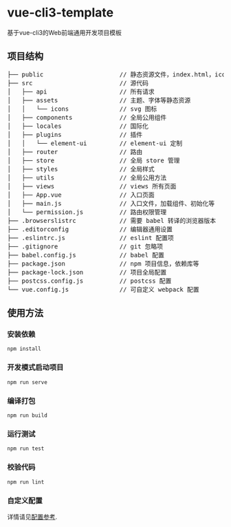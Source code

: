 # vue-cli3-template
基于vue-cli3的Web前端通用开发项目模板

## 项目结构
<pre>
├── public                     // 静态资源文件，index.html，ico 等
├── src                        // 源代码
│   ├── api                    // 所有请求
│   ├── assets                 // 主题、字体等静态资源
│   │   └── icons              // svg 图标
│   ├── components             // 全局公用组件
│   ├── locales                // 国际化
│   ├── plugins                // 插件
│   │   └── element-ui         // element-ui 定制
│   ├── router                 // 路由
│   ├── store                  // 全局 store 管理
│   ├── styles                 // 全局样式
│   ├── utils                  // 全局公用方法
│   ├── views                  // views 所有页面
│   ├── App.vue                // 入口页面
│   ├── main.js                // 入口文件，加载组件、初始化等
│   └── permission.js          // 路由权限管理
├── .browserslistrc            // 需要 babel 转译的浏览器版本
├── .editorconfig              // 编辑器通用设置
├── .eslintrc.js               // eslint 配置项
├── .gitignore                 // git 忽略项
├── babel.config.js            // babel 配置
├── package.json               // npm 项目信息，依赖库等
├── package-lock.json          // 项目全局配置
├── postcss.config.js          // postcss 配置
└── vue.config.js              // 可自定义 webpack 配置
</pre>

## 使用方法
### 安装依赖
```
npm install
```

### 开发模式启动项目
```
npm run serve
```

### 编译打包
```
npm run build
```

### 运行测试
```
npm run test
```

### 校验代码
```
npm run lint
```

### 自定义配置
详情请见[配置参考](https://cli.vuejs.org/zh/config/).